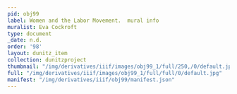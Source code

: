 ```yaml
---
pid: obj99
label: Women and the Labor Movement.  mural info
muralist: Eva Cockroft
type: document
_date: n.d.
order: '98'
layout: dunitz_item
collection: dunitzproject
thumbnail: "/img/derivatives/iiif/images/obj99_1/full/250,/0/default.jpg"
full: "/img/derivatives/iiif/images/obj99_1/full/full/0/default.jpg"
manifest: "/img/derivatives/iiif/obj99/manifest.json"
---
```


